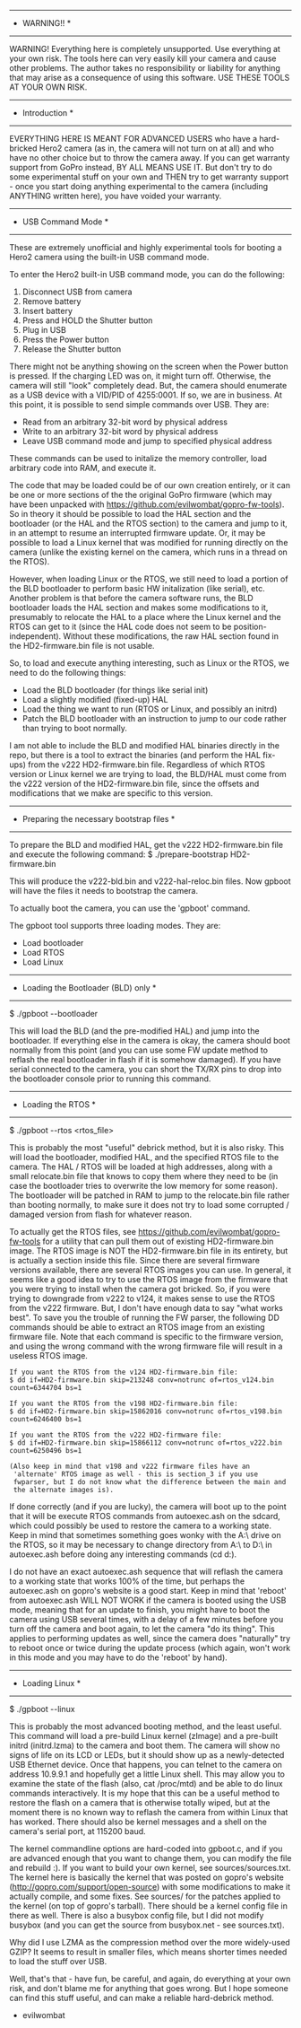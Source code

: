 *************
* WARNING!! *
*************

WARNING! Everything here is completely unsupported. Use everything at your own
risk. The tools here can very easily kill your camera and cause other problems.
The author takes no responsibility or liability for anything that may arise as
a consequence of using this software. USE THESE TOOLS AT YOUR OWN RISK.


****************
* Introduction *
****************
EVERYTHING HERE IS MEANT FOR ADVANCED USERS who have a hard-bricked Hero2
camera (as in, the camera will not turn on at all) and who have no other
choice but to throw the camera away. If you can get warranty support from GoPro
instead, BY ALL MEANS USE IT. But don't try to do some experimental stuff on
your own and THEN try to get warranty support - once you start doing anything
experimental to the camera (including ANYTHING written here), you have voided
your warranty.


********************
* USB Command Mode *
********************
These are extremely unofficial and highly experimental tools for booting a
Hero2 camera using the built-in USB command mode.

To enter the Hero2 built-in USB command mode, you can do the following:
 1. Disconnect USB from camera
 2. Remove battery
 3. Insert battery
 4. Press and HOLD the Shutter button
 5. Plug in USB
 6. Press the Power button
 7. Release the Shutter button

There might not be anything showing on the screen when the Power button is
pressed. If the charging LED was on, it might turn off. Otherwise, the camera
will still "look" completely dead. But, the camera should enumerate as a USB
device with a VID/PID of 4255:0001. If so, we are in business. At this point,
it is possible to send simple commands over USB. They are:
- Read from an arbitrary 32-bit word by physical address
- Write to an arbitrary 32-bit word by physical address
- Leave USB command mode and jump to specified physical address

These commands can be used to initalize the memory controller, load arbitrary
code into RAM, and execute it. 

The code that may be loaded could be of our own creation entirely, or it can be
one or more sections of the the original GoPro firmware (which may have been
unpacked with https://github.com/evilwombat/gopro-fw-tools). So in theory it
should be possible to load the HAL section and the bootloader (or the HAL and
the RTOS section) to the camera and jump to it, in an attempt to resume an
interrupted firmware update. Or, it may be possible to load a Linux kernel
that was modified for running directly on the camera (unlike the existing
kernel on the camera, which runs in a thread on the RTOS).

However, when loading Linux or the RTOS, we still need to load a portion of the
BLD bootloader to perform basic HW initalization (like serial), etc.
Another problem is that before the camera software runs, the BLD bootloader
loads the HAL section and makes some modifications to it, presumably to 
relocate the HAL to a place where the Linux kernel and the RTOS can get to it
(since the HAL code does not seem to be position-independent). Without these
modifications, the raw HAL section found in the HD2-firmware.bin file is not
usable.

So, to load and execute anything interesting, such as Linux or the RTOS, we
need to do the following things:
- Load the BLD bootloader (for things like serial init)
- Load a slightly modified (fixed-up) HAL
- Load the thing we want to run (RTOS or Linux, and possibly an initrd)
- Patch the BLD bootloader with an instruction to jump to our code rather than
  trying to boot normally.

I am not able to include the BLD and modified HAL binaries directly in the
repo, but there is a tool to extract the binaries (and perform the HAL fix-ups)
from the v222 HD2-firmware.bin file. Regardless of which RTOS version or Linux
kernel we are trying to load, the BLD/HAL must come from the v222 version of
the HD2-firmware.bin file, since the offsets and modifications that we make are
specific to this version. 


*******************************************
* Preparing the necessary bootstrap files *
*******************************************
To prepare the BLD and modified HAL, get the v222 HD2-firmware.bin file and
execute the following command:
$ ./prepare-bootstrap HD2-firmware.bin

This will produce the v222-bld.bin and v222-hal-reloc.bin files. Now gpboot 
will have the files it needs to bootstrap the camera.


To actually boot the camera, you can use the 'gpboot' command.

The gpboot tool supports three loading modes. They are:
 - Load bootloader
 - Load RTOS
 - Load Linux


*************************************
* Loading the Bootloader (BLD) only *
*************************************
$ ./gpboot --bootloader

This will load the BLD (and the pre-modified HAL) and jump into the bootloader.
If everything else in the camera is okay, the camera should boot normally from
this point (and you can use some FW update method to reflash the real
bootloader in flash if it is somehow damaged). If you have serial connected to
the camera, you can short the TX/RX pins to drop into the bootloader console
prior to running this command.


********************
* Loading the RTOS *
********************
$ ./gpboot --rtos <rtos_file>

This is probably the most "useful" debrick method, but it is also risky.
This will load the bootloader, modified HAL, and the specified RTOS file to the
camera. The HAL / RTOS will be loaded at high addresses, along with a small
relocate.bin file that knows to copy them where they need to be (in case the
bootloader tries to overwrite the low memory for some reason). The bootloader
will be patched in RAM to jump to the relocate.bin file rather than booting
normally, to make sure it does not try to load some corrupted / damaged version
from flash for whatever reason.

To actually get the RTOS files, see
https://github.com/evilwombat/gopro-fw-tools
for a utility that can pull them out of existing HD2-firmware.bin image. The
RTOS image is NOT the HD2-firmware.bin file in its entirety, but is actually
a section inside this file. Since there are several firmware versions
available, there are several RTOS images you can use. In general, it seems like
a good idea to try to use the RTOS image from the firmware that you were trying
to install when the camera got bricked. So, if you were trying to downgrade
from v222 to v124, it makes sense to use the RTOS from the v222 firmware. But,
I don't have enough data to say "what works best". To save you the trouble of
running the FW parser, the following DD commands should be able to extract an
RTOS image from an existing firmware file. Note that each command is specific
to the firmware version, and using the wrong command with the wrong firmware
file will result in a useless RTOS image.

	If you want the RTOS from the v124 HD2-firmware.bin file:
	$ dd if=HD2-firmware.bin skip=213248 conv=notrunc of=rtos_v124.bin count=6344704 bs=1

	If you want the RTOS from the v198 HD2-firmware.bin file:
	$ dd if=HD2-firmware.bin skip=15862016 conv=notrunc of=rtos_v198.bin count=6246400 bs=1

	If you want the RTOS from the v222 HD2-firmware file:
	$ dd if=HD2-firmware.bin skip=15866112 conv=notrunc of=rtos_v222.bin count=6250496 bs=1

	(Also keep in mind that v198 and v222 firmware files have an
	 'alternate' RTOS image as well - this is section_3 if you use
	 fwparser, but I do not know what the difference between the main and
	 the alternate images is).

If done correctly (and if you are lucky), the camera will boot up to the point
that it will be execute RTOS commands from autoexec.ash on the sdcard, which
could possibly be used to restore the camera to a working state. Keep in mind
that sometimes something goes wonky with the A:\ drive on the RTOS, so it may
be necessary to change directory from A:\ to D:\ in autoexec.ash before doing
any interesting commands (cd d:\).

I do not have an exact autoexec.ash sequence that will reflash the camera to
a working state that works 100% of the time, but perhaps the autoexec.ash on
gopro's website is a good start. Keep in mind that 'reboot' from autoexec.ash
WILL NOT WORK if the camera is booted using the USB mode, meaning that for
an update to finish, you might have to boot the camera using USB several times,
with a delay of a few minutes before you turn off the camera and boot again,
to let the camera "do its thing". This applies to performing updates as well,
since the camera does "naturally" try to reboot once or twice during the update
process (which again, won't work in this mode and you may have to do the
'reboot' by hand).


*****************
* Loading Linux *
*****************

$ ./gpboot --linux

This is probably the most advanced booting method, and the least useful. This
command will load a pre-build Linux kernel (zImage) and a pre-built initrd
(initrd.lzma) to the camera and boot them. The camera will show no signs of
life on its LCD or LEDs, but it should show up as a newly-detected USB Ethernet
device. Once that happens, you can telnet to the camera on address 10.9.9.1
and hopefully get a little Linux shell. This may allow you to examine the state
of the flash (also, cat /proc/mtd) and be able to do linux commands
interactively. It is my hope that this can be a useful method to restore the
flash on a camera that is otherwise totally wiped, but at the moment there is
no known way to reflash the camera from within Linux that has worked.
There should also be kernel messages and a shell on the camera's serial port,
at 115200 baud.

The kernel commandline options are hard-coded into gpboot.c, and if you are
advanced enough that you want to change them, you can modify the file and
rebuild :). If you want to build your own kernel, see sources/sources.txt.
The kernel here is basically the kernel that was posted on gopro's website
(http://gopro.com/support/open-source) with some modifications to make it
actually compile, and some fixes. See sources/ for the patches applied to the
kernel (on top of gopro's tarball). There should be a kernel config file in
there as well. There is also a busybox config file, but I did not modify
busybox (and you can get the source from busybox.net - see sources.txt).

Why did I use LZMA as the compression method over the more widely-used GZIP?
It seems to result in smaller files, which means shorter times needed to load
the stuff over USB.


Well, that's that - have fun, be careful, and again, do everything at your own
risk, and don't blame me for anything that goes wrong. But I hope someone can
find this stuff useful, and can make a reliable hard-debrick method.

- evilwombat